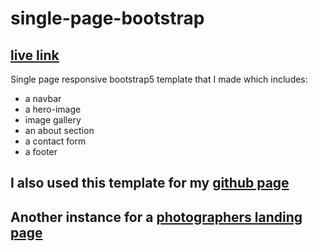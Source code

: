 # single-page-bootstrap

## [live link](https://areksoulahian.github.io/single-page-bootstrap-template/)

Single page responsive bootstrap5 template that I made which includes:

- a navbar
- a hero-image
- image gallery
- an about section
- a contact form
- a footer

## I also used this template for my [github page](https://areksoulahian.github.io)

## Another instance for a [photographers landing page](https://andrebykriskan.netlify.app)

